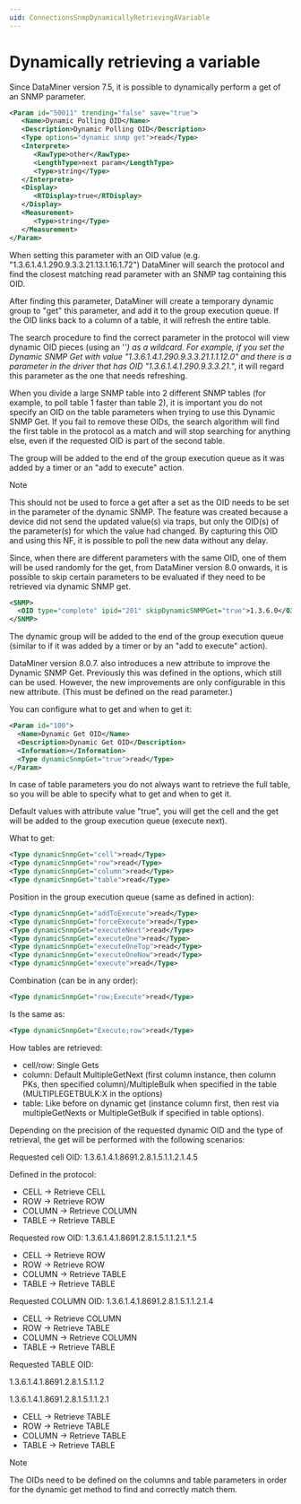 ```yaml
---
uid: ConnectionsSnmpDynamicallyRetrievingAVariable
---
```


# Dynamically retrieving a variable

<!-- To be verified: Obsolete approach should not be mentioned first. -->

Since DataMiner version 7.5, it is possible to dynamically perform a get of an SNMP parameter.

```xml
<Param id="50011" trending="false" save="true">
   <Name>Dynamic Polling OID</Name>
   <Description>Dynamic Polling OID</Description>
   <Type options="dynamic snmp get">read</Type>
   <Interprete>
      <RawType>other</RawType>
      <LengthType>next param</LengthType>
      <Type>string</Type>
   </Interprete>
   <Display>
      <RTDisplay>true</RTDisplay>
   </Display>
   <Measurement>
      <Type>string</Type>
   </Measurement>
</Param>
```

When setting this parameter with an OID value (e.g. "1.3.6.1.4.1.290.9.3.3.21.13.1.16.1.72") DataMiner will search the protocol and find the closest matching read parameter with an SNMP tag containing this OID.

After finding this parameter, DataMiner will create a temporary dynamic group to "get" this parameter, and add it to the group execution queue. If the OID links back to a column of a table, it will refresh the entire table.

The search procedure to find the correct parameter in the protocol will view dynamic OID pieces (using an '*') as a wildcard. For example, if you set the Dynamic SNMP Get with value "1.3.6.1.4.1.290.9.3.3.21.1.1.12.0" and there is a parameter in the driver that has OID "1.3.6.1.4.1.290.9.3.3.21.*", it will regard this parameter as the one that needs refreshing.

When you divide a large SNMP table into 2 different SNMP tables (for example, to poll table 1 faster than table 2), it is important you do not specify an OID on the table parameters when trying to use this Dynamic SNMP Get. If you fail to remove these OIDs, the search algorithm will find the first table in the protocol as a match and will stop searching for anything else, even if the requested OID is part of the second table.

The group will be added to the end of the group execution queue as it was added by a timer or an "add to execute" action.

> [!NOTE]
> This should not be used to force a get after a set as the OID needs to be set in the parameter of the dynamic SNMP. The feature was created because a device did not send the updated value(s) via traps, but only the OID(s) of the parameter(s) for which the value had changed. By capturing this OID and using this NF, it is possible to poll the new data without any delay.

Since, when there are different parameters with the same OID, one of them will be used randomly for the get, from DataMiner version 8.0 onwards, it is possible to skip certain parameters to be evaluated if they need to be retrieved via dynamic SNMP get.

```xml
<SNMP>
  <OID type="complete" ipid="201" skipDynamicSNMPGet="true">1.3.6.0</OID>
</SNMP>
```

The dynamic group will be added to the end of the group execution queue (similar to if it was added by a timer or by an "add to execute" action).

DataMiner version 8.0.7. also introduces a new attribute to improve the Dynamic SNMP Get. Previously this was defined in the options, which still can be used. However, the new improvements are only configurable in this new attribute. (This must be defined on the read parameter.)

You can configure what to get and when to get it:

```xml
<Param id="100">
  <Name>Dynamic Get OID</Name>
  <Description>Dynamic Get OID</Description>
  <Information></Information>
  <Type dynamicSnmpGet="true">read</Type>
</Param>
```

In case of table parameters you do not always want to retrieve the full table, so you will be able to specify what to get and when to get it.

Default values with attribute value "true", you will get the cell and the get will be added to the group execution queue (execute next).

What to get:

```xml
<Type dynamicSnmpGet="cell">read</Type>
<Type dynamicSnmpGet="row">read</Type>
<Type dynamicSnmpGet="column">read</Type>
<Type dynamicSnmpGet="table">read</Type>
```

Position in the group execution queue (same as defined in action):

```xml
<Type dynamicSnmpGet="addToExecute">read</Type>
<Type dynamicSnmpGet="forceExecute">read</Type>
<Type dynamicSnmpGet="executeNext">read</Type>
<Type dynamicSnmpGet="executeOne">read</Type>
<Type dynamicSnmpGet="executeOneTop">read</Type>
<Type dynamicSnmpGet="executeOneNow">read</Type>
<Type dynamicSnmpGet="execute">read</Type>
```

Combination (can be in any order):

```xml
<Type dynamicSnmpGet="row;Execute">read</Type>
```

Is the same as:

```xml
<Type dynamicSnmpGet="Execute;row">read</Type>
```

How tables are retrieved:

- cell/row: Single Gets
- column: Default MultipleGetNext (first column instance, then column PKs, then specified column)/MultipleBulk when specified in the table (MULTIPLEGETBULK:X in the options)
- table: Like before on dynamic get (instance column first, then rest via multipleGetNexts or MultipleGetBulk if specified in table options).

Depending on the precision of the requested dynamic OID and the type of retrieval, the get will be performed with the following scenarios:

Requested cell OID: 1.3.6.1.4.1.8691.2.8.1.5.1.1.2.1.4.5

Defined in the protocol:

- CELL -> Retrieve CELL
- ROW -> Retrieve ROW
- COLUMN -> Retrieve COLUMN
- TABLE -> Retrieve TABLE

Requested row OID: 1.3.6.1.4.1.8691.2.8.1.5.1.1.2.1.*.5

- CELL -> Retrieve ROW
- ROW -> Retrieve ROW
- COLUMN -> Retrieve TABLE
- TABLE -> Retrieve TABLE

Requested COLUMN OID: 1.3.6.1.4.1.8691.2.8.1.5.1.1.2.1.4

- CELL -> Retrieve COLUMN
- ROW -> Retrieve TABLE
- COLUMN -> Retrieve COLUMN
- TABLE -> Retrieve TABLE

Requested TABLE OID:

1.3.6.1.4.1.8691.2.8.1.5.1.1.2

1.3.6.1.4.1.8691.2.8.1.5.1.1.2.1

- CELL -> Retrieve TABLE
- ROW -> Retrieve TABLE
- COLUMN -> Retrieve TABLE
- TABLE -> Retrieve TABLE

> [!NOTE]
> The OIDs need to be defined on the columns and table parameters in order for the dynamic get method to find and correctly match them.
